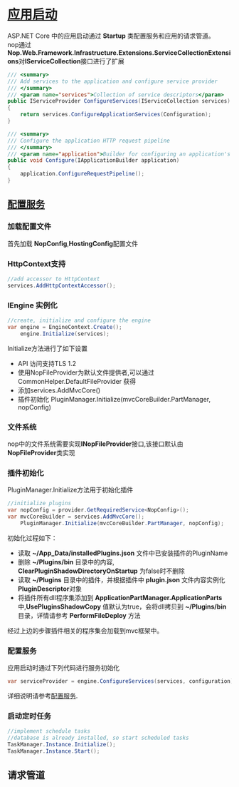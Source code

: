 # [应用启动](#1)
ASP.NET Core 中的应用启动通过 **Startup** 类配置服务和应用的请求管道。<br>
nop通过**Nop.Web.Framework.Infrastructure.Extensions.ServiceCollectionExtensions**对**IServiceCollection**接口进行了扩展
``` C#
/// <summary>
/// Add services to the application and configure service provider
/// </summary>
/// <param name="services">Collection of service descriptors</param>
public IServiceProvider ConfigureServices(IServiceCollection services)
{
    return services.ConfigureApplicationServices(Configuration);
}

/// <summary>
/// Configure the application HTTP request pipeline
/// </summary>
/// <param name="application">Builder for configuring an application's request pipeline</param>
public void Configure(IApplicationBuilder application)
{
    application.ConfigureRequestPipeline();
}
```

## [配置服务](#1)

### 加载配置文件  

首先加载 **NopConfig**,**HostingConfig**配置文件

### HttpContext支持  
``` C#
//add accessor to HttpContext
services.AddHttpContextAccessor();
```
### IEngine 实例化  
``` C#
//create, initialize and configure the engine
var engine = EngineContext.Create();
    engine.Initialize(services);
```
Initialize方法进行了如下设置
+ API 访问支持TLS 1.2
+ 使用NopFileProvider为默认文件提供者,可以通过CommonHelper.DefaultFileProvider 获得
+ 添加services.AddMvcCore()
+ 插件初始化 PluginManager.Initialize(mvcCoreBuilder.PartManager, nopConfig)

### 文件系统
nop中的文件系统需要实现**INopFileProvider**接口,该接口默认由**NopFileProvider**类实现

### 插件初始化  
PluginManager.Initialize方法用于初始化插件  
``` C#
//initialize plugins
var nopConfig = provider.GetRequiredService<NopConfig>();
var mvcCoreBuilder = services.AddMvcCore();
    PluginManager.Initialize(mvcCoreBuilder.PartManager, nopConfig);
```
初始化过程如下：

+ 读取 **~/App_Data/installedPlugins.json** 文件中已安装插件的PluginName  
+ 删除 **~/Plugins/bin** 目录中的内容, **ClearPluginShadowDirectoryOnStartup** 为false时不删除
+ 读取 **~/Plugins** 目录中的插件，并根据插件中 **plugin.json** 文件内容实例化 **PluginDescriptor**对象
+ 将插件所有dll程序集添加到 **ApplicationPartManager.ApplicationParts** 中,**UsePluginsShadowCopy** 值默认为true，会将dll拷贝到 **~/Plugins/bin** 目录，详情请参考 **PerformFileDeploy** 方法

经过上边的步骤插件相关的程序集会加载到mvc框架中。

### 配置服务
应用启动时通过下列代码进行服务初始化
``` C#
var serviceProvider = engine.ConfigureServices(services, configuration);
```
详细说明请参考[配置服务](configureservices.html). 

### 启动定时任务
``` C#
//implement schedule tasks
//database is already installed, so start scheduled tasks
TaskManager.Instance.Initialize();
TaskManager.Instance.Start();
```

## 请求管道